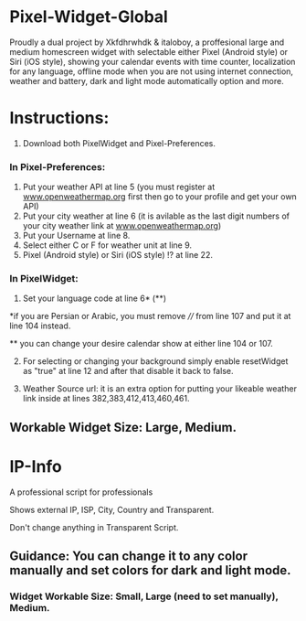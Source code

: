 # Pixel-Widget-Global


Proudly a dual project by Xkfdhrwhdk & italoboy, a proffesional large and medium homescreen widget with selectable either Pixel (Android style) or Siri (iOS style), showing your calendar events with time counter, localization for any language, offline mode when you are not using internet connection, weather and battery, dark and light mode automatically option and more.

# Instructions:

1. Download both PixelWidget and Pixel-Preferences. 
### In Pixel-Preferences:

1. Put your weather API at line 5 (you must register at www.openweathermap.org first then go to your profile and get your own API)
2. Put your city weather at line 6 (it is avilable as the last digit numbers of your city weather link at www.openweathermap.org)
3. Put your Username at line 8.
4. Select either C or F for weather unit at line 9.
5. Pixel (Android style) or Siri (iOS style) !? at line 22.


### In PixelWidget:

1. Set your language code at line 6* (**)

*if you are Persian or Arabic, you must remove *//* from line 107 and put it at line 104 instead.

** you can change your desire calendar show at either line 104 or 107. 

2. For selecting or changing your background simply enable resetWidget as "true" at line 12 and after that disable it back to false.

3. Weather Source url: it is an extra option for putting your likeable weather link inside at lines 382,383,412,413,460,461.



## Workable Widget Size: Large, Medium.




# IP-Info
A professional script for professionals

Shows external IP, ISP, City, Country and Transparent.

Don't change anything in Transparent Script.

## Guidance: You can change it to any color manually and set colors for dark and light mode.

### Widget Workable Size: Small, Large (need to set manually), Medium.

